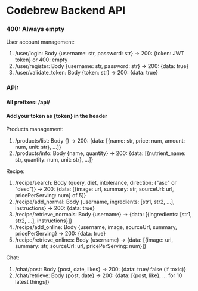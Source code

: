 # Codebrew Backend API
### 400: Always empty
User account management:
1. /user/login: Body {username: str, password: str} -> 200: {token: JWT token} or 400: empty
2. /user/register: Body {username: str, password: str} -> 200: {data: true}
3. /user/validate_token: Body {token: str} -> 200: {data: true}

### API:
#### All prefixes: /api/ 
#### Add your token as {token} in the header
Products management:
1. /products/list: Body {} -> 200: {data: [{name: str, price: num, amount: num, unit: str}, ...]}
2. /products/info: Body {name, quantity} -> 200: {data: [{nutrient_name: str, quantity: num, unit: str}, ...]}

Recipe:
1. /recipe/search: Body {query, diet, intolerance, direction: ("asc" or "desc")} -> 200: {data: [{image: url, summary: str, sourceUrl: url, pricePerServing: num} of 5]}
2. /recipe/add_normal: Body {username, ingredients: [str1, str2, ...], instructions} -> 200: {data: true}
3. /recipe/retrieve_normals: Body {username} -> {data: [{ingredients: [str1, str2, ...], instructions}]}   
4. /recipe/add_online: Body {username, image, sourceUrl, summary, pricePerServing} -> 200: {data: true}
5. /recipe/retrieve_onlines: Body {username} -> {data: [{image: url, summary: str, sourceUrl: url, pricePerServing: num}]}

Chat:
1. /chat/post: Body {post, date, likes} -> 200: {data: true/ false (if toxic)}
2. /chat/retrieve: Body {post, date} -> 200: {data: [{post, like}, ... for 10 latest things]}